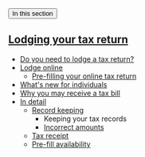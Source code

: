 <aside class="au-side-nav au-side-nav--dark au-accordion au-accordion--dark js-focus-me" aria-label="side navigation">
  <button
    class="au-side-nav__toggle au-accordion__title au-accordion--closed js-focus-me"
    aria-controls="nav-default--dark"
    aria-expanded="false"
    onclick="return AU.accordion.Toggle( this )"
  >
    In this section
  </button>
  <div id="nav-default--dark" class="au-side-nav__content au-accordion--closed au-accordion__body">
    <h2 class="au-sidenav__title">
      <a href="#" class="js-focus-me">Lodging your tax return</a>
    </h2>
    <ul class="au-link-list">
      <li><a href="#" class="js-focus-me">Do you need to lodge a tax return?</a></li>
      <li><a href="#" class="js-focus-me">Lodge online</a>
        <ul class="au-link-list">
          <li><a href="#" class="js-focus-me">Pre-filling your online tax return</a></li>
        </ul>
      </li>
      <li><a href="#" class="js-focus-me">What's new for individuals</a></li>
      <li><a href="#" class="js-focus-me">Why you may receive a tax bill</a></li>
      <li><a href="#" class="js-focus-me">In detail</a>
        <ul class="au-link-list">
          <li><a href="#" class="js-focus-me">Record keeping</a>
            <ul class="au-link-list">
              <li class="active"><span>Keeping your tax records</span></li>
              <li><a href="#" class="js-focus-me">Incorrect amounts</a></li>
            </ul>
          </li>
          <li><a href="#" class="js-focus-me">Tax receipt</a></li>
          <li><a href="#" class="js-focus-me">Pre-fill availability</a></li>
        </ul>
      </li>
      </ul>
  </div>
</aside>
